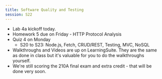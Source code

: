 ```yaml
---
title: Software Quality and Testing
session: S22
---
```


* Lab 4a kickoff today.
* Homework 5 due on Friday - HTTP Protocol Analysis
* Quiz 4 on Monday
    * S20 to S23: Node.js, Fetch, CRUD/REST, Testing, MVC, NoSQL
* Walkthroughs and Videos are up on LearningSuite. They are the same as done in class but it's valuable for you to do the walkthroughs yourself.
* We're still scoring the 210A final exam and extra credit - that will be done very soon.

